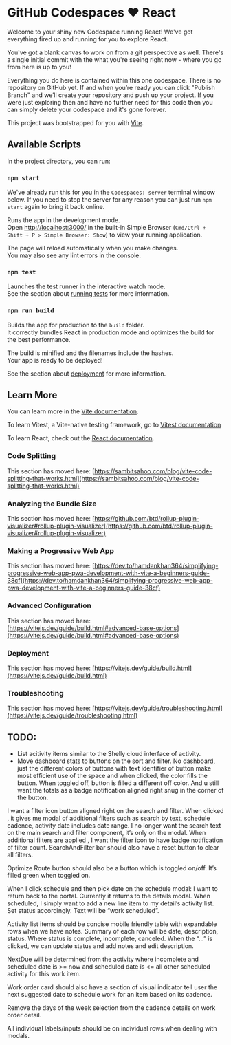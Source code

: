 # GitHub Codespaces ♥️ React

Welcome to your shiny new Codespace running React! We've got everything fired up and running for you to explore React.

You've got a blank canvas to work on from a git perspective as well. There's a single initial commit with the what you're seeing right now - where you go from here is up to you!

Everything you do here is contained within this one codespace. There is no repository on GitHub yet. If and when you’re ready you can click "Publish Branch" and we’ll create your repository and push up your project. If you were just exploring then and have no further need for this code then you can simply delete your codespace and it's gone forever.

This project was bootstrapped for you with [Vite](https://vitejs.dev/).

## Available Scripts

In the project directory, you can run:

### `npm start`

We've already run this for you in the `Codespaces: server` terminal window below. If you need to stop the server for any reason you can just run `npm start` again to bring it back online.

Runs the app in the development mode.\
Open [http://localhost:3000/](http://localhost:3000/) in the built-in Simple Browser (`Cmd/Ctrl + Shift + P > Simple Browser: Show`) to view your running application.

The page will reload automatically when you make changes.\
You may also see any lint errors in the console.

### `npm test`

Launches the test runner in the interactive watch mode.\
See the section about [running tests](https://facebook.github.io/create-react-app/docs/running-tests) for more information.

### `npm run build`

Builds the app for production to the `build` folder.\
It correctly bundles React in production mode and optimizes the build for the best performance.

The build is minified and the filenames include the hashes.\
Your app is ready to be deployed!

See the section about [deployment](https://facebook.github.io/create-react-app/docs/deployment) for more information.

## Learn More

You can learn more in the [Vite documentation](https://vitejs.dev/guide/).

To learn Vitest, a Vite-native testing framework, go to [Vitest documentation](https://vitest.dev/guide/)

To learn React, check out the [React documentation](https://reactjs.org/).

### Code Splitting

This section has moved here: [https://sambitsahoo.com/blog/vite-code-splitting-that-works.html](https://sambitsahoo.com/blog/vite-code-splitting-that-works.html)

### Analyzing the Bundle Size

This section has moved here: [https://github.com/btd/rollup-plugin-visualizer#rollup-plugin-visualizer](https://github.com/btd/rollup-plugin-visualizer#rollup-plugin-visualizer)

### Making a Progressive Web App

This section has moved here: [https://dev.to/hamdankhan364/simplifying-progressive-web-app-pwa-development-with-vite-a-beginners-guide-38cf](https://dev.to/hamdankhan364/simplifying-progressive-web-app-pwa-development-with-vite-a-beginners-guide-38cf)

### Advanced Configuration

This section has moved here: [https://vitejs.dev/guide/build.html#advanced-base-options](https://vitejs.dev/guide/build.html#advanced-base-options)

### Deployment

This section has moved here: [https://vitejs.dev/guide/build.html](https://vitejs.dev/guide/build.html)

### Troubleshooting

This section has moved here: [https://vitejs.dev/guide/troubleshooting.html](https://vitejs.dev/guide/troubleshooting.html)


## TODO:
- List acitivity items similar to the Shelly cloud interface of activity.
- Move dashboard stats to buttons on the sort and filter.  No dashboard, just the different colors of buttons with text identifier of button make most efficient use of the space and when clicked, the color fills the button. When toggled off, button is filled a different off color.  And u still want the totals as a badge notification aligned right snug in the corner of the button.

I want a filter icon button aligned right on the search and filter.  When clicked , it gives me modal of additional filters such as search by text, schedule cadence, activity date includes date range.  I no longer want the search text on the main search and filter component, it’s only on the modal.  When additional filters are applied , I want the filter icon to have badge notification of filter count.  SearchAndFilter bar should also have a reset button to clear all filters.

Optimize Route button should also be a button which is toggled on/off.  It’s filled green when toggled on.

When I click schedule and then pick date on the schedule modal: I want to return back to the portal.  Currently it returns to the details modal.  When scheduled, I simply want to add a new line item to my detail’s activity list. Set status accordingly. Text will be “work scheduled”.

Activity list items should be concise mobile friendly table with expandable rows when we have notes.  Summary of each row will be date, description, status.  Where status is complete, incomplete, canceled. When the “…” is clicked, we can update status and add notes and edit description.  

NextDue will be determined from the activity where incomplete and scheduled date is >= now and scheduled date is <= all other scheduled activity for this work item.

Work order card should also have a section of visual indicator tell user the next suggested date to schedule work for an item based on its cadence.   

Remove the days of the week selection from the cadence details on work order detail.

All individual labels/inputs should be on individual rows when dealing with modals.


